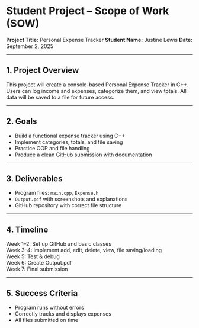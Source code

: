 # Student Project – Scope of Work (SOW)

**Project Title:** Personal Expense Tracker
**Student Name:** Justine Lewis
**Date:** September 2, 2025

---

## 1. Project Overview
This project will create a console-based Personal Expense Tracker in C++. Users can log income and expenses, categorize them, and view totals. All data will be saved to a file for future access.

---

## 2. Goals
- Build a functional expense tracker using C++
- Implement categories, totals, and file saving
- Practice OOP and file handling
- Produce a clean GitHub submission with documentation

---

## 3. Deliverables
- Program files: `main.cpp`, `Expense.h`
- `Output.pdf` with screenshots and explanations
- GitHub repository with correct file structure

---

## 4. Timeline
Week 1–2: Set up GitHub and basic classes  
Week 3–4: Implement add, edit, delete, view, file saving/loading  
Week 5: Test & debug  
Week 6: Create Output.pdf  
Week 7: Final submission

---

## 5. Success Criteria
- Program runs without errors
- Correctly tracks and displays expenses
- All files submitted on time
